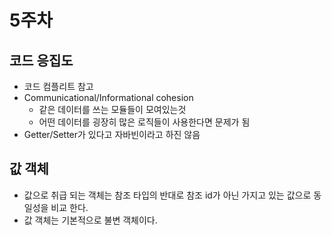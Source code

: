 # 5주차

## 코드 응집도

* 코드 컴플리트 참고
* Communicational/Informational cohesion
    * 같은 데이터를 쓰는 모듈들이 모여있는것
    * 어떤 데이터를 굉장히 많은 로직들이 사용한다면 문제가 됨
* Getter/Setter가 있다고 자바빈이라고 하진 않음

## 값 객체

* 값으로 취급 되는 객체는 참조 타입의 반대로 참조 id가 아닌 가지고 있는 값으로 동일성을 비교 한다.
* 값 객체는 기본적으로 불변 객체이다.
